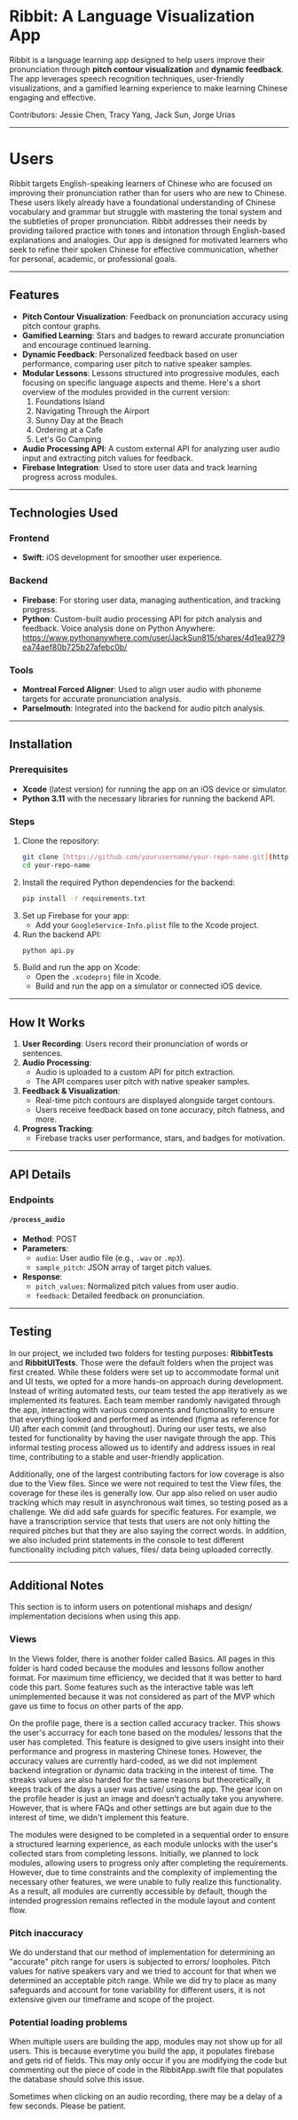 # Ribbit: A Language Visualization App

Ribbit is a language learning app designed to help users improve their pronunciation through **pitch contour visualization** and **dynamic feedback**. The app leverages  speech recognition techniques, user-friendly visualizations, and a gamified learning experience to make learning Chinese engaging and effective.

Contributors: Jessie Chen, Tracy Yang, Jack Sun, Jorge Urias

---
# Users
Ribbit targets English-speaking learners of Chinese who are focused on improving their pronunciation rather than for users who are new to Chinese. These users likely already have a foundational understanding of Chinese vocabulary and grammar but struggle with mastering the tonal system and the subtleties of proper pronunciation. Ribbit addresses their needs by providing tailored practice with tones and intonation through English-based explanations and analogies. Our app is designed for motivated learners who seek to refine their spoken Chinese for effective communication, whether for personal, academic, or professional goals.

---

## Features

- **Pitch Contour Visualization**: Feedback on pronunciation accuracy using pitch contour graphs.
- **Gamified Learning**: Stars and badges to reward accurate pronunciation and encourage continued learning.
- **Dynamic Feedback**: Personalized feedback based on user performance, comparing user pitch to native speaker samples.
- **Modular Lessons**: Lessons structured into progressive modules, each focusing on specific language aspects and theme. Here's a short overview of the modules provided in the current version:
    1. Foundations Island
    2. Navigating Through the Airport
    3. Sunny Day at the Beach
    4. Ordering at a Cafe
    5. Let's Go Camping
- **Audio Processing API**: A custom external API for analyzing user audio input and extracting pitch values for feedback.
- **Firebase Integration**: Used to store user data and track learning progress across modules.

---

## Technologies Used

### Frontend
- **Swift**: iOS development for smoother user experience.

### Backend
- **Firebase**: For storing user data, managing authentication, and tracking progress.
- **Python**: Custom-built audio processing API for pitch analysis and feedback. Voice analysis done on Python Anywhere: https://www.pythonanywhere.com/user/JackSun815/shares/4d1ea9279ea74aef80b725b27afebc0b/
  

### Tools
- **Montreal Forced Aligner**: Used to align user audio with phoneme targets for accurate pronunciation analysis.
- **Parselmouth**: Integrated into the backend for audio pitch analysis.

---

## Installation

### Prerequisites
- **Xcode** (latest version) for running the app on an iOS device or simulator.
- **Python 3.11** with the necessary libraries for running the backend API.

### Steps
1. Clone the repository:
   ```bash
   git clone [https://github.com/yourusername/your-repo-name.git](https://github.com/jessxec/Ribbit-443.git)
   cd your-repo-name
   ```
2. Install the required Python dependencies for the backend:
   ```bash
   pip install -r requirements.txt
   ```
3. Set up Firebase for your app:
   - Add your `GoogleService-Info.plist` file to the Xcode project.
4. Run the backend API:
   ```bash
   python api.py
   ```
5. Build and run the app on Xcode:
   - Open the `.xcodeproj` file in Xcode.
   - Build and run the app on a simulator or connected iOS device.

---

## How It Works

1. **User Recording**: Users record their pronunciation of words or sentences.
2. **Audio Processing**:
   - Audio is uploaded to a custom API for pitch extraction.
   - The API compares user pitch with native speaker samples.
3. **Feedback & Visualization**:
   - Real-time pitch contours are displayed alongside target contours.
   - Users receive feedback based on tone accuracy, pitch flatness, and more.
4. **Progress Tracking**:
   - Firebase tracks user performance, stars, and badges for motivation.

---

## API Details

### Endpoints
#### `/process_audio`
- **Method**: POST
- **Parameters**:
  - `audio`: User audio file (e.g., `.wav` or `.mp3`).
  - `sample_pitch`: JSON array of target pitch values.
- **Response**:
  - `pitch_values`: Normalized pitch values from user audio.
  - `feedback`: Detailed feedback on pronunciation.

---
## Testing
In our project, we included two folders for testing purposes: **RibbitTests** and **RibbitUITests**. Those were the default folders when the project was first created. While these folders were set up to accommodate formal unit and UI tests, we opted for a more hands-on approach during development. Instead of writing automated tests, our team tested the app iteratively as we implemented its features. Each team member randomly navigated through the app, interacting with various components and functionality to ensure that everything looked and performed as intended (figma as reference for UI) after each commit (and throughout). During our user tests, we also tested for functionality by having the user navigate through the app. This informal testing process allowed us to identify and address issues in real time, contributing to a stable and user-friendly application.

Additionally, one of the largest contributing factors for low coverage is also due to the View files. Since we were not required to test the View files, the coverage for these iles is generally low. Our app also relied on user audio tracking which may result in asynchronous wait times, so testing posed as a challenge. We did add safe guards for specific features. For example, we have a transcription service that tests that users are not only hitting the required pitches but that they are also saying the correct words. In addition, we also included print statements in the console to test different functionality including pitch values, files/ data being uploaded correctly. 

---
## Additional Notes
This section is to inform users on potentional mishaps and design/ implementation decisions when using this app.

### Views
In the Views folder, there is another folder called Basics. All pages in this folder is hard coded because the modules and lessons follow another format. For maximum time efficiency, we decided that it was better to hard code this part. Some features such as the interactive table was left unimplemented because it was not considered as part of the MVP which gave us time to focus on other parts of the app. 

On the profile page, there is a section called accuracy tracker. This shows the user's accurracy for each tone based on the modules/ lessons that the user has completed. This feature is designed to give users insight into their performance and progress in mastering Chinese tones. However, the accuracy values are currently hard-coded, as we did not implement backend integration or dynamic data tracking in the interest of time. The streaks values are also harded for the same reasons but theoretically, it keeps track of the days a user was active/ using the app. The gear icon on the profile header is just an image and doesn't actually take you anywhere. However, that is where FAQs and other settings are but again due to the interest of time, we didn't implement this feature.

The modules were designed to be completed in a sequential order to ensure a structured learning experience, as each module unlocks with the user's collected stars from completing lessons. Initially, we planned to lock modules, allowing users to progress only after completing the requirements. However, due to time constraints and the complexity of implementing the necessary other features, we were unable to fully realize this functionality. As a result, all modules are currently accessible by default, though the intended progression remains reflected in the module layout and content flow.

### Pitch inaccuracy
We do understand that our method of implementation for determining an "accurate" pitch range for users is subjected to errors/ loopholes. Pitch values for native speakers vary and we tried to account for that when we determined an acceptable pitch range. While we did try to place as many safeguards and account for tone variability for different users, it is not extensive given our timeframe and scope of the project. 


### Potential loading problems
When multiple users are building the app, modules may not show up for all users. This is because everytime you build the app, it populates firebase and gets rid of fields. This may only occur if you are modifying the code but commenting out the piece of code in the RibbitApp.swift file that populates the database should solve this issue.

Sometimes when clicking on an audio recording, there may be a delay of a few seconds. Please be patient. 
